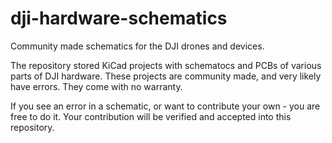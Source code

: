 # dji-hardware-schematics
Community made schematics for the DJI drones and devices.

The repository stored KiCad projects with schematocs and PCBs of various parts of DJI hardware.
These projects are community made, and very likely have errors. They come with no warranty.

If you see an error in a schematic, or want to contribute your own - you are free to do it. Your contribution will be verified and accepted into this repository.
